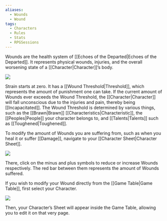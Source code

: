```yaml
---
aliases:
  - Wounds
  - Wound
tags:
  - Characters
  - Rules
  - Stats
  - RPGSessions
---
```

Wounds are the health system of [[Echoes of the Departed|Echoes of the Departed]]. It represents physical wounds, injuries, and the overall worsening state of a [[Character|Character]]’s body.

![](https://i.imgur.com/rZjE1X8.png)

Strain starts at zero. It has a [[Wound Threshold|Threshold]], which represents the amount of punishment one can take. If the current amount of Wounds ever exceeds the Wound Threshold, the [[Character|Character]] will fall unconscious due to the injuries and pain, thereby being [[Incapacitated]]. The Wound Threshold is determined by various things, such as the [[Brawn|Brawn]] [[Characteristics|Characteristic]], the [[Peoples|People]] your character belongs to, and [[Talents|Talents]] such as [[Toughened|Toughened]].

To modify the amount of Wounds you are suffering from, such as when you heal it or suffer [[Damage]], navigate to your [[Character Sheet|Character Sheet]].

![](https://i.imgur.com/DNHjQdV.png)

There, click on the minus and plus symbols to reduce or increase Wounds respectively. The red bar between them represents the amount of Wounds suffered.

If you wish to modify your Wound directly from the [[Game Table|Game Table]], first select your Character.

![](https://i.imgur.com/AOq2NCu.png)

Then, your Character’s Sheet will appear inside the Game Table, allowing you to edit it on that very page.
